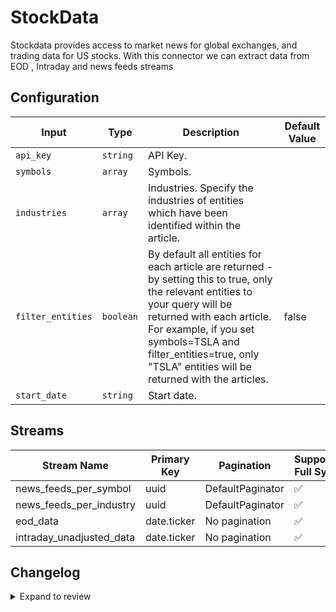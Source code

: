 # StockData
Stockdata provides access to market news for global exchanges, and trading data for US stocks.
With this connector we can extract data from EOD , Intraday and news feeds streams

## Configuration

| Input | Type | Description | Default Value |
|-------|------|-------------|---------------|
| `api_key` | `string` | API Key.  |  |
| `symbols` | `array` | Symbols.  |  |
| `industries` | `array` | Industries. Specify the industries of entities which have been identified within the article. |  |
| `filter_entities` | `boolean` | By default all entities for each article are returned - by setting this to true, only the relevant entities to your query will be returned with each article. For example, if you set symbols=TSLA and filter_entities=true, only "TSLA" entities will be returned with the articles.  | false |
| `start_date` | `string` | Start date.  |  |

## Streams
| Stream Name | Primary Key | Pagination | Supports Full Sync | Supports Incremental |
|-------------|-------------|------------|---------------------|----------------------|
| news_feeds_per_symbol | uuid | DefaultPaginator | ✅ |  ✅  |
| news_feeds_per_industry | uuid | DefaultPaginator | ✅ |  ✅  |
| eod_data | date.ticker | No pagination | ✅ |  ✅  |
| intraday_unadjusted_data | date.ticker | No pagination | ✅ |  ✅  |


## Changelog

<details>
  <summary>Expand to review</summary>

| Version          | Date              | Pull Request | Subject        |
|------------------|-------------------|--------------|----------------|
| 0.0.26 | 2025-07-05 | [62727](https://github.com/airbytehq/airbyte/pull/62727) | Update dependencies |
| 0.0.25 | 2025-06-28 | [62222](https://github.com/airbytehq/airbyte/pull/62222) | Update dependencies |
| 0.0.24 | 2025-06-21 | [61312](https://github.com/airbytehq/airbyte/pull/61312) | Update dependencies |
| 0.0.23 | 2025-05-25 | [60479](https://github.com/airbytehq/airbyte/pull/60479) | Update dependencies |
| 0.0.22 | 2025-05-10 | [60132](https://github.com/airbytehq/airbyte/pull/60132) | Update dependencies |
| 0.0.21 | 2025-05-04 | [59643](https://github.com/airbytehq/airbyte/pull/59643) | Update dependencies |
| 0.0.20 | 2025-04-27 | [59008](https://github.com/airbytehq/airbyte/pull/59008) | Update dependencies |
| 0.0.19 | 2025-04-19 | [58451](https://github.com/airbytehq/airbyte/pull/58451) | Update dependencies |
| 0.0.18 | 2025-04-12 | [57973](https://github.com/airbytehq/airbyte/pull/57973) | Update dependencies |
| 0.0.17 | 2025-04-05 | [57450](https://github.com/airbytehq/airbyte/pull/57450) | Update dependencies |
| 0.0.16 | 2025-03-29 | [56825](https://github.com/airbytehq/airbyte/pull/56825) | Update dependencies |
| 0.0.15 | 2025-03-22 | [56278](https://github.com/airbytehq/airbyte/pull/56278) | Update dependencies |
| 0.0.14 | 2025-03-08 | [55572](https://github.com/airbytehq/airbyte/pull/55572) | Update dependencies |
| 0.0.13 | 2025-03-01 | [55091](https://github.com/airbytehq/airbyte/pull/55091) | Update dependencies |
| 0.0.12 | 2025-02-22 | [54525](https://github.com/airbytehq/airbyte/pull/54525) | Update dependencies |
| 0.0.11 | 2025-02-15 | [54095](https://github.com/airbytehq/airbyte/pull/54095) | Update dependencies |
| 0.0.10 | 2025-02-08 | [53523](https://github.com/airbytehq/airbyte/pull/53523) | Update dependencies |
| 0.0.9 | 2025-02-01 | [53043](https://github.com/airbytehq/airbyte/pull/53043) | Update dependencies |
| 0.0.8 | 2025-01-25 | [52409](https://github.com/airbytehq/airbyte/pull/52409) | Update dependencies |
| 0.0.7 | 2025-01-18 | [51978](https://github.com/airbytehq/airbyte/pull/51978) | Update dependencies |
| 0.0.6 | 2025-01-11 | [51447](https://github.com/airbytehq/airbyte/pull/51447) | Update dependencies |
| 0.0.5 | 2024-12-28 | [50789](https://github.com/airbytehq/airbyte/pull/50789) | Update dependencies |
| 0.0.4 | 2024-12-21 | [50357](https://github.com/airbytehq/airbyte/pull/50357) | Update dependencies |
| 0.0.3 | 2024-12-14 | [49745](https://github.com/airbytehq/airbyte/pull/49745) | Update dependencies |
| 0.0.2 | 2024-12-12 | [49442](https://github.com/airbytehq/airbyte/pull/49442) | Update dependencies |
| 0.0.1 | 2024-11-08 | | Initial release by [@ombhardwajj](https://github.com/ombhardwajj) via Connector Builder |

</details>
